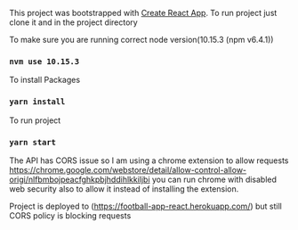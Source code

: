 This project was bootstrapped with [Create React App](https://github.com/facebook/create-react-app).
To run project just clone it and in the project directory

To make sure you are running correct node version(10.15.3 (npm v6.4.1))
### `nvm use 10.15.3`
To install Packages
### `yarn install`
To run project
### `yarn start`

The API has CORS issue so I am using a chrome extension to allow requests
https://chrome.google.com/webstore/detail/allow-control-allow-origi/nlfbmbojpeacfghkpbjhddihlkkiljbi
you can run chrome with disabled web security also to allow it instead of installing the extension. 

Project is deployed to (https://football-app-react.herokuapp.com/) but still CORS policy is blocking requests
